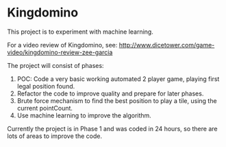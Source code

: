 # Kingdomino

This project is to experiment with machine learning.

For a video review of Kingdomino, see: http://www.dicetower.com/game-video/kingdomino-review-zee-garcia

The project will consist of phases:

1. POC: Code a very basic working automated 2 player game, playing first legal position found.
2. Refactor the code to improve quality and prepare for later phases.
3. Brute force mechanism to find the best position to play a tile, using the current pointCount.
4. Use machine learning to improve the algorithm.

Currently the project is in Phase 1 and was coded in 24 hours, so there are lots of areas to improve the code.


